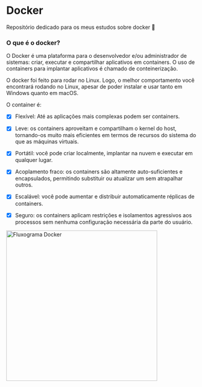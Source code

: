 # Docker
Repositório dedicado para os meus estudos sobre docker 🐳


### O que é o docker?

O Docker é uma plataforma para o desenvolvedor e/ou administrador de sistemas: criar, executar e compartilhar aplicativos em containers.
O uso de containers para implantar aplicativos é chamado de conteinerização.


O docker foi feito para rodar no Linux. Logo, o melhor comportamento você encontrará rodando no Linux, apesar de poder instalar e usar tanto em Windows quanto em macOS.

O container é:

- [x] Flexível: Até as aplicações mais complexas podem ser containers.
- [x] Leve: os containers aproveitam e compartilham o kernel do host, tornando-os muito mais eficientes em termos de recursos do sistema do que as máquinas virtuais.
- [x] Portátil: você pode criar localmente, implantar na nuvem e executar em qualquer lugar.
- [x] Acoplamento fraco: os containers são altamente auto-suficientes e encapsulados, permitindo substituir ou atualizar um sem atrapalhar outros.
- [x] Escalável: você pode aumentar e distribuir automaticamente réplicas de containers.
- [x] Seguro: os containers aplicam restrições e isolamentos agressivos aos processos sem nenhuma configuração necessária da parte do usuário.


<p aling="center">
  <img alt="Fluxograma Docker" title="Fluxograma Docker" src="./.github/fluxo-docker" width="400px">
</p>
